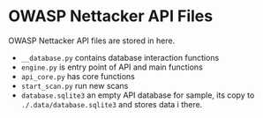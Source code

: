 OWASP Nettacker API Files
=========================

OWASP Nettacker API files are stored in here.

* `__database.py` contains database interaction functions
* `engine.py` is entry point of API and main functions
* `api_core.py` has core functions
* `start_scan.py` run new scans
* `database.sqlite3` an empty API database for sample, its copy to `./.data/database.sqlite3` and stores data i there.